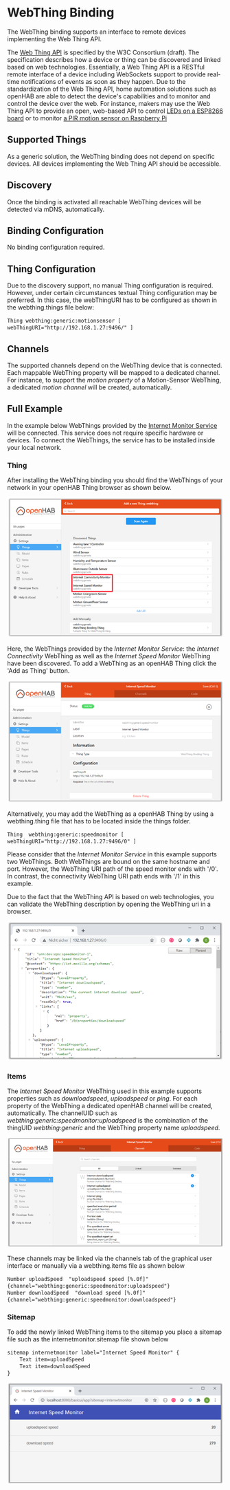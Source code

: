 # WebThing Binding

The WebThing binding supports an interface to remote devices implementing the Web Thing API. 

The [Web Thing API](https://iot.mozilla.org/wot/) is specified by the W3C Consortium (draft). 
The specification describes how a device or thing can be discovered and linked based on web technologies. 
Essentially, a Web Thing API is a RESTful remote interface of a device including WebSockets support to provide real-time notifications 
of events as soon as they happen. Due to the standardization of the Web Thing API, home automation solutions such as openHAB 
are able to detect the device's capabilities and to monitor and control the device over the web.
For instance, makers may use the Web Thing API to provide an open, web-based API to control [LEDs on a ESP8266 board](https://github.com/WebThingsIO/webthing-arduino) or to monitor [a PIR motion sensor on Raspberry Pi](https://pypi.org/project/pi-pir-webthing/)


## Supported Things
As a generic solution, the WebThing binding does not depend on specific devices. All devices implementing the Web Thing API should be accessible. 
 

## Discovery
Once the binding is activated all reachable WebThing devices will be detected via mDNS, automatically.

## Binding Configuration
No binding configuration required.


## Thing Configuration
Due to the discovery support, no manual Thing configuration is required. However, under certain circumstances textual 
Thing configuration may be preferred. In this case, the webThingURI has to be configured as shown in the webthing.things file below:
```
Thing webthing:generic:motionsensor [ webThingURI="http://192.168.1.27:9496/" ]
```

## Channels

The supported channels depend on the WebThing device that is connected. Each mappable WebThing property will be mapped to a dedicated channel. For instance, to support the *motion property* of a Motion-Sensor WebThing, a dedicated *motion channel* will be created, automatically.

## Full Example
In the example below WebThings provided by the [Internet Monitor Service](https://pypi.org/project/internet-monitor-webthing/) will be connected. 
This service does not require specific hardware or devices. To connect the WebThings, the service has to be installed inside your local network.   


### Thing  
After installing the WebThing binding you should find the WebThings of your network in your openHAB Thing browser as shown below.
 
![discovery picture](docs/discovery.png) 

Here, the WebThings provided by the *Internet Monitor Service*: the *Internet Connectivity* WebThing as well as the 
*Internet Speed Monitor* WebThing have been discovered. To add a WebThing as an openHAB Thing click the 'Add as Thing' button. 

![discovery picture](docs/speedmonitor.png) 

Alternatively, you may add the WebThing as a openHAB Thing by using a webthing.thing file that has to be located inside the things folder.  
```
Thing  webthing:generic:speedmonitor [ webThingURI="http://192.168.1.27:9496/0" ]
```
Please consider that the *Internet Monitor Service* in this example supports two WebThings. Both WebThings are bound on the 
same hostname and port. However, the WebThing URI path of the speed monitor ends with '/0'. In contrast, 
the connectivity WebThing URI path ends with '/1' in this example.     

Due to the fact that the WebThing API is based on web technologies, you can validate the WebThing description by opening the WebThing uri in a browser.   
 
![webthing picture](docs/webthing_description.png) 
 
### Items   
The *Internet Speed Monitor* WebThing used in this example supports properties such as *downloadspeed*, *uploadspeed* or *ping*. 
For each property of the WebThing a dedicated openHAB channel will be created, automatically. The channelUID such 
as *webthing:generic:speedmonitor:uploadspeed* is the combination of the thingUID *webthing:generic* and the 
WebThing property name *uploadspeed*. 

![channels picture](docs/channels.png) 

These channels may be linked via the channels tab of the graphical user interface or manually via a webthing.items file as shown below
 ```
Number uploadSpeed  "uploadspeed speed [%.0f]" {channel="webthing:generic:speedmonitor:uploadspeed"}
Number downloadSpeed  "download speed [%.0f]" {channel="webthing:generic:speedmonitor:downloadspeed"}

 ```
 
### Sitemap
To add the newly linked WebThing items to the sitemap you place a sitemap file such as the internetmonitor.sitemap file shown below   
```
sitemap internetmonitor label="Internet Speed Monitor" {
    Text item=uploadSpeed  
    Text item=downloadSpeed  
}
```

![sitemap picture](docs/sitemap.png) 